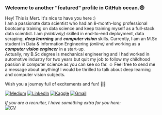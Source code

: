 ### Welcome to another "featured" profile in GitHub ocean.😄
Hey! This is Mert. It's nice to have you here :)<br>I am a passionate data scientist who had an 8-month-long professional bootcamp training on data science and keep training myself as a full-stack data scientist. I am *(relatively)* skilled in end-to-end deployment, data scraping, ***deep learning*** and ***computer vision*** skills. Currently, I am an M.Sc student in Data & Information Engineering *(online)* and working as a ***computer vision engineer*** in a start-up.<br>
Actually, my B.Sc degree is mechanical engineering and I had worked in automotive industry for two years but quit my job to follow my childhood passion in computer science as you can see so far. :relaxed: Feel free to send me a message about anything! I would be thrilled to talk about deep learning and computer vision subjects.

Wish you a journey full of excitements and fun! 🏴‍☠️

<!-- ![Mert's Github Stats](https://github-readme-stats.vercel.app/api?username=gulmert89&show_icons=true&theme=vision-friendly-dark&count_private=true) -->

[![Medium](https://img.shields.io/badge/medium-%2312100E.svg?&style=for-the-badge&logo=medium&logoColor=white)](https://medium.com/@gulmert89)
[![LinkedIn](https://img.shields.io/badge/linkedin-%230077B5.svg?&style=for-the-badge&logo=linkedin&logoColor=white)](https://www.linkedin.com/in/gulmert89/)
[![Kaggle](https://img.shields.io/badge/kaggle-%2312100E.svg?&style=for-the-badge&logo=kaggle&labelColor=gray&color=gray)](https://www.kaggle.com/gulmert89)
[![Gmail](https://img.shields.io/badge/gmail-%2312100E.svg?&style=for-the-badge&logo=gmail&labelColor=white&color=red)](mailto:gul.mert89@gmail.com)<br>

*If you are a recruiter, I have something extra for you here:*<br>
[![CV](https://img.shields.io/badge/CV-Plain-orange)](https://dar.vin/mg-cv)
<!--[![CV0](https://img.shields.io/badge/CV-Featured-green)](https://dar.vin/mg-cv0)-->
